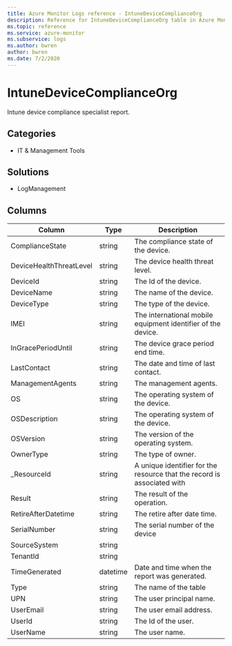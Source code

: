 ```yaml
---
title: Azure Monitor Logs reference - IntuneDeviceComplianceOrg
description: Reference for IntuneDeviceComplianceOrg table in Azure Monitor Logs.
ms.topic: reference
ms.service: azure-monitor
ms.subservice: logs
ms.author: bwren
author: bwren
ms.date: 7/2/2020
---
```


# IntuneDeviceComplianceOrg

 Intune device compliance specialist report.

## Categories

- IT & Management Tools
## Solutions

- LogManagement




## Columns

|Column|Type|Description|
|---|---|---|
|ComplianceState|string|The compliance state of the device.|
|DeviceHealthThreatLevel|string|The device health threat level.|
|DeviceId|string|The Id of the device.|
|DeviceName|string|The name of the device.|
|DeviceType|string|The type of the device.|
|IMEI|string|The international mobile equipment identifier of the device.|
|InGracePeriodUntil|string|The device grace period end time.|
|LastContact|string|The date and time of last contact.|
|ManagementAgents|string|The management agents.|
|OS|string|The operating system of the device.|
|OSDescription|string|The operating system of the device.|
|OSVersion|string|The version of the operating system.|
|OwnerType|string|The type of owner.|
|_ResourceId|string|A unique identifier for the resource that the record is associated with|
|Result|string|The result of the operation.|
|RetireAfterDatetime|string|The retire after date time.|
|SerialNumber|string|The serial number of the device|
|SourceSystem|string||
|TenantId|string||
|TimeGenerated|datetime|Date and time when the report was generated.|
|Type|string|The name of the table|
|UPN|string|The user principal name.|
|UserEmail|string|The user email address.|
|UserId|string|The Id of the user.|
|UserName|string|The user name.|
